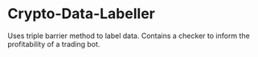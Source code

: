 # Crypto-Data-Labeller
Uses triple barrier method to label data. Contains a checker to inform the profitability of a trading bot.
